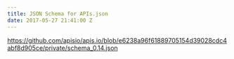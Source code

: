 ```yaml
---
title: JSON Schema for APIs.json
date: 2017-05-27 21:41:00 Z
---
```



https://github.com/apisio/apis.io/blob/e6238a96f61889705154d39028cdc4abf8d905ce/private/schema_0.14.json